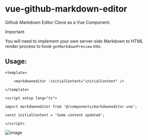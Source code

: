 # vue-github-markdown-editor
Github Markdown Editor Clone as a Vue Component.

> [!IMPORTANT]  
> You will need to implement your own server-side Markdown to HTML render process to hook `getMarkdownPreview` into.

## Usage:
```vue
<template>

    <markdowneditor :initialContent="initialContent" />

</template>

<script setup lang="ts">

import markdowneditor from '@/components/markdowneditor.vue';

const initialContent = 'Some content updated';

</script>
```

![image](https://github.com/user-attachments/assets/476043e4-1a6f-41ad-8fa4-6cfa7b15e2fd)
